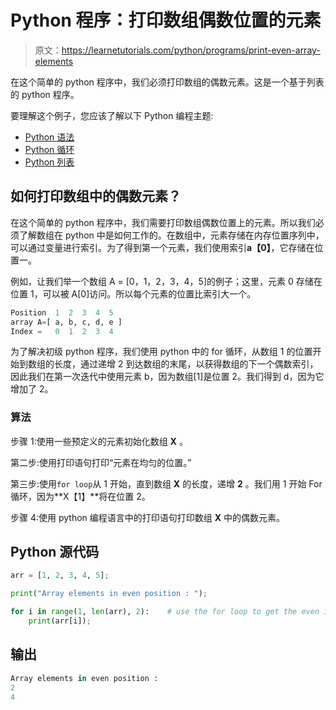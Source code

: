 # Python 程序：打印数组偶数位置的元素

> 原文：<https://learnetutorials.com/python/programs/print-even-array-elements>

在这个简单的 python 程序中，我们必须打印数组的偶数元素。这是一个基于列表的 python 程序。

要理解这个例子，您应该了解以下 Python 编程主题:

*   [Python 语法](../../python/syntax-comments "Python Syntax")
*   [Python 循环](../../python/python-loop-tutorials "Loops in Python")
*   [Python 列表](../../python/python-lists "Python list or array")

## 如何打印数组中的偶数元素？

在这个简单的 python 程序中，我们需要打印数组偶数位置上的元素。所以我们必须了解数组在 python 中是如何工作的。在数组中，元素存储在内存位置序列中，可以通过变量进行索引。为了得到第一个元素，我们使用索引**a【0】**，它存储在位置一。

例如，让我们举一个数组 A = [0，1，2，3，4，5]的例子；这里，元素 0 存储在位置 1，可以被 A[0]访问。所以每个元素的位置比索引大一个。

```py
Position  1  2  3  4  5
array A=[ a, b, c, d, e ]
Index =   0  1  2  3  4 

```

为了解决初级 python 程序，我们使用 python 中的 for 循环，从数组 1 的位置开始到数组的长度，通过递增 2 到达数组的末尾，以获得数组的下一个偶数索引，因此我们在第一次迭代中使用元素 b，因为数组[1]是位置 2。我们得到 d，因为它增加了 2。

### 算法

步骤 1:使用一些预定义的元素初始化数组 **X** 。

第二步:使用打印语句打印“元素在均匀的位置。”

第三步:使用`for loop`从 1 开始，直到数组 **X** 的长度，递增 **2** 。我们用 1 开始 For 循环，因为**X【1】**将在位置 2。

步骤 4:使用 python 编程语言中的打印语句打印数组 **X** 中的偶数元素。

## Python 源代码

```py
arr = [1, 2, 3, 4, 5];     

print("Array elements in even position : ");    

for i in range(1, len(arr), 2):    # use the for loop to get the even index position elements. 
    print(arr[i]); 

```

## 输出

```py
Array elements in even position : 
2
4
```
